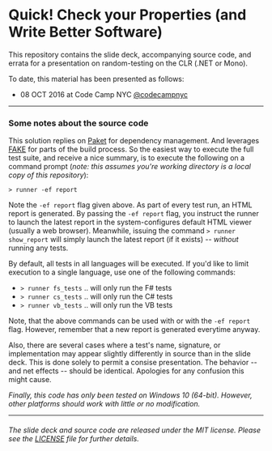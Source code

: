Quick! Check your Properties (and Write Better Software)
===

This repository contains the slide deck, accompanying source code, and errata
for a presentation on random-testing on the CLR (.NET or Mono).

To date, this material has been presented as follows:

+ 08 OCT 2016 at Code Camp NYC [@codecampnyc](https://twitter.com/codecampnyc)

---

### Some notes about the source code

This solution replies on [Paket](http://fsprojects.github.io/Paket/) for
dependency management. And leverages [FAKE](http://fsharp.github.io/FAKE/) for
parts of the build process. So the easiest way to execute the full test suite,
and receive a nice summary, is to execute the following on a command prompt
(_note: this assumes you're working directory is a local copy of this repository_):

  ```
  > runner -ef report
  ```

Note the `-ef report` flag given above. As part of every test run, an HTML
report is generated. By passing the `-ef report` flag, you instruct the runner
to launch the latest report in the system-configures default HTML viewer (usually
a web browser). Meanwhile, issuing the command `> runner show_report` will simply
launch the latest report (if it exists) -- _without_ running any tests.

By default, all tests in all languages will be executed. If you'd like to limit
execution to a single language, use one of the following commands:

  + `> runner fs_tests` .. will only run the F# tests
  + `> runner cs_tests` .. will only run the C# tests
  + `> runner vb_tests` .. will only run the VB tests

Note, that the above commands can be used with or with the `-ef report` flag.
However, remember that a new report is generated everytime anyway.

Also, there are several cases where a test's name, signature, or implementation
may appear slightly differently in source than in the slide deck. This is done
solely to permit a consise presentation. The behavior -- and net effects -- should
be identical. Apologies for any confusion this might cause.

_Finally, this code has only been tested on Windows 10 (64-bit). However,
other platforms should work with little or no modification._

---

###### The slide deck and source code are released under the MIT license. Please see the [LICENSE](https://github.com/pblasucci/quickpbt/blob/master/LICENSE.txt) file for further details.
